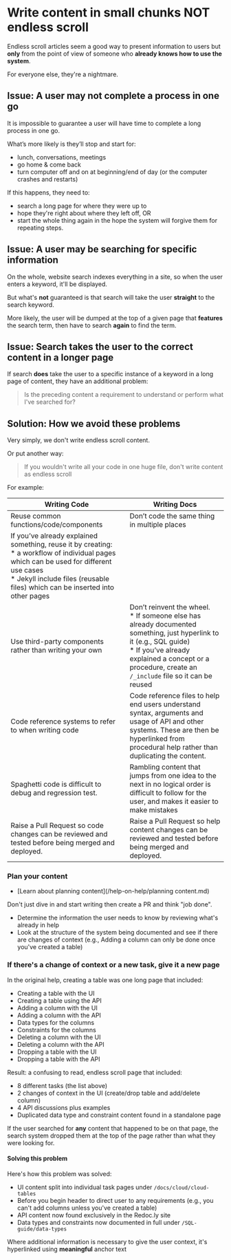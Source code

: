 # Write content in small chunks NOT endless scroll

Endless scroll articles seem a good way to present information to users but **only** from the point of view of someone who **already knows how to use the system**.

For everyone else, they're a nightmare.

## Issue: A user may not complete a process in one go

It is impossible to guarantee a user will have time to complete a long process in one go.

What’s more likely is they’ll stop and start for:
* lunch, conversations, meetings
* go home & come back
* turn computer off and on at beginning/end of day (or the computer crashes and restarts)

If this happens, they need to:
* search a long page for where they were up to
* hope they're right about where they left off, OR
* start the whole thing again in the hope the system will forgive them for repeating steps.

## Issue: A user may be searching for specific information

On the whole, website search indexes everything in a site, so when the user enters a keyword, it'll be displayed.

But what's **not** guaranteed is that search will take the user **straight** to the search keyword.

More likely, the user will be dumped at the top of a given page that **features** the search term, then have to search **again** to find the term.

## Issue: Search takes the user to the correct content in a longer page

If search **does** take the user to a specific instance of a keyword in a long page of content, they have an additional problem:

> Is the preceding content a requirement to understand or perform what I've searched for?

## Solution: How we avoid these problems

Very simply, we don't write endless scroll content.

Or put another way:

> If you wouldn't write all your code in one huge file, don't write content as endless scroll

For example:

| Writing Code | Writing Docs |
|---|---|
| Reuse common functions/code/components | Don’t code the same thing in multiple places |
| If you’ve already explained something, reuse it by creating:<br/>* a workflow of individual pages which can be used for different use cases<br/>* Jekyll include files (reusable files) which can be inserted into other pages
| Use third-party components rather than writing your own | Don’t reinvent the wheel.<br/>* If someone else has already documented something, just hyperlink to it (e.g., SQL guide)<br/>* If you’ve already explained a concept or a procedure, create an `/_include` file so it can be reused |
| Code reference systems to refer to when writing code | Code reference files to help end users understand syntax, arguments and usage of API and other systems. These are then be hyperlinked from procedural help rather than duplicating the content. |
| Spaghetti code is difficult to debug and regression test. | Rambling content that jumps from one idea to the next in no logical order is difficult to follow for the user, and makes it easier to make mistakes |
| Raise a Pull Request so code changes can be reviewed and tested before being merged and deployed. | Raise a Pull Request so help content changes can be reviewed and tested before being merged and deployed. |

### Plan your content

* [Learn about planning content](/help-on-help/planning content.md)

Don't just dive in and start writing then create a PR and think "job done".

* Determine the information the user needs to know by reviewing what's already in help
* Look at the structure of the system being documented and see if there are changes of context (e.g., Adding a column can only be done once you've created a table)

### If there's a change of context or a new task, give it a new page

In the original help, creating a table was one long page that included:

* Creating a table with the UI
* Creating a table using the API
* Adding a column with the UI
* Adding a column with the API
* Data types for the columns
* Constraints for the columns
* Deleting a column with the UI
* Deleting a column with the API
* Dropping a table with the UI
* Dropping a table with the API

Result: a confusing to read, endless scroll page that included:
* 8 different tasks (the list above)
* 2 changes of context in the UI (create/drop table and add/delete column)
* 4 API discussions plus examples
* Duplicated data type and constraint content found in a standalone page

If the user searched for **any** content that happened to be on that page, the search system dropped them at the top of the page rather than what they were looking for.

#### Solving this problem

Here's how this problem was solved:
* UI content split into individual task pages under `/docs/cloud/cloud-tables`
* Before you begin header to direct user to any requirements (e.g., you can't add columns unless you've created a table)
* API content now found exclusively in the Redoc.ly site
* Data types and constraints now documented in full under `/SQL-guide/data-types`

Where additional information is necessary to give the user context, it's hyperlinked using **meaningful** anchor text
